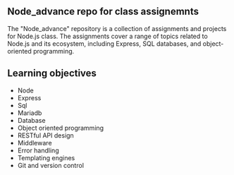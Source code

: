 ## Node_advance repo for class assignemnts

The "Node_advance" repository is a collection of assignments and projects for Node.js class. The assignments cover a range of topics related to Node.js and its ecosystem, including Express, SQL databases, and object-oriented programming.

## Learning objectives

- Node
- Express
- Sql
- Mariadb
- Database
- Object oriented programming
- RESTful API design
- Middleware
- Error handling
- Templating engines
- Git and version control
